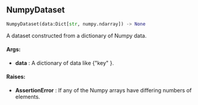 ## NumpyDataset
```python
NumpyDataset(data:Dict[str, numpy.ndarray]) -> None
```
A dataset constructed from a dictionary of Numpy data.


#### Args:

* **data** :  A dictionary of data like {"key" <numpy array>}.

#### Raises:

* **AssertionError** :  If any of the Numpy arrays have differing numbers of elements.